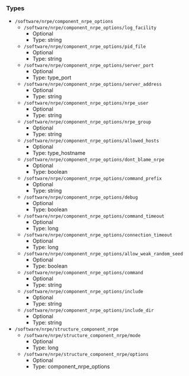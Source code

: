 
### Types

 - `/software/nrpe/component_nrpe_options`
    - `/software/nrpe/component_nrpe_options/log_facility`
        - Optional
        - Type: string
    - `/software/nrpe/component_nrpe_options/pid_file`
        - Optional
        - Type: string
    - `/software/nrpe/component_nrpe_options/server_port`
        - Optional
        - Type: type_port
    - `/software/nrpe/component_nrpe_options/server_address`
        - Optional
        - Type: string
    - `/software/nrpe/component_nrpe_options/nrpe_user`
        - Optional
        - Type: string
    - `/software/nrpe/component_nrpe_options/nrpe_group`
        - Optional
        - Type: string
    - `/software/nrpe/component_nrpe_options/allowed_hosts`
        - Optional
        - Type: type_hostname
    - `/software/nrpe/component_nrpe_options/dont_blame_nrpe`
        - Optional
        - Type: boolean
    - `/software/nrpe/component_nrpe_options/command_prefix`
        - Optional
        - Type: string
    - `/software/nrpe/component_nrpe_options/debug`
        - Optional
        - Type: boolean
    - `/software/nrpe/component_nrpe_options/command_timeout`
        - Optional
        - Type: long
    - `/software/nrpe/component_nrpe_options/connection_timeout`
        - Optional
        - Type: long
    - `/software/nrpe/component_nrpe_options/allow_weak_random_seed`
        - Optional
        - Type: boolean
    - `/software/nrpe/component_nrpe_options/command`
        - Optional
        - Type: string
    - `/software/nrpe/component_nrpe_options/include`
        - Optional
        - Type: string
    - `/software/nrpe/component_nrpe_options/include_dir`
        - Optional
        - Type: string
 - `/software/nrpe/structure_component_nrpe`
    - `/software/nrpe/structure_component_nrpe/mode`
        - Optional
        - Type: long
    - `/software/nrpe/structure_component_nrpe/options`
        - Optional
        - Type: component_nrpe_options
